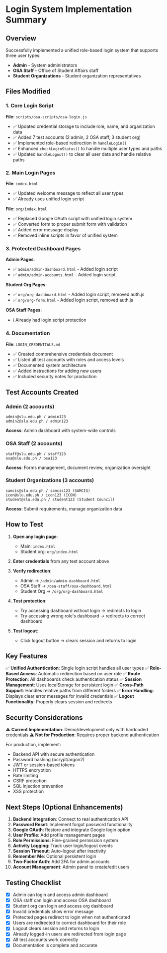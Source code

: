 # Login System Implementation Summary

## Overview
Successfully implemented a unified role-based login system that supports three user types:
- **Admin** - System administrators
- **OSA Staff** - Office of Student Affairs staff
- **Student Organizations** - Student organization representatives

## Files Modified

### 1. Core Login Script
**File**: `scripts/osa-scripts/osa-login.js`
- ✅ Updated credential storage to include role, name, and organization data
- ✅ Added 7 test accounts (2 admin, 2 OSA staff, 3 student org)
- ✅ Implemented role-based redirection in `handleLogin()`
- ✅ Enhanced `checkLoginStatus()` to handle multiple user types and paths
- ✅ Updated `handleLogout()` to clear all user data and handle relative paths

### 2. Main Login Pages
**File**: `index.html`
- ✅ Updated welcome message to reflect all user types
- ✅ Already uses unified login script

**File**: `org/index.html`
- ✅ Replaced Google OAuth script with unified login system
- ✅ Converted form to proper submit form with validation
- ✅ Added error message display
- ✅ Removed inline scripts in favor of unified system

### 3. Protected Dashboard Pages

**Admin Pages**:
- ✅ `admin/admin-dashboard.html` - Added login script
- ✅ `admin/admin-accounts.html` - Added login script

**Student Org Pages**:
- ✅ `org/org-dashboard.html` - Added login script, removed auth.js
- ✅ `org/org-form.html` - Added login script, removed auth.js

**OSA Staff Pages**:
- ℹ️ Already had login script protection

### 4. Documentation
**File**: `LOGIN_CREDENTIALS.md`
- ✅ Created comprehensive credentials document
- ✅ Listed all test accounts with roles and access levels
- ✅ Documented system architecture
- ✅ Added instructions for adding new users
- ✅ Included security notes for production

## Test Accounts Created

### Admin (2 accounts)
```
admin@slu.edu.ph / admin123
admin2@slu.edu.ph / admin123
```
**Access**: Admin dashboard with system-wide controls

### OSA Staff (2 accounts)
```
staff@slu.edu.ph / staff123
osa@slu.edu.ph / osa123
```
**Access**: Forms management, document review, organization oversight

### Student Organizations (3 accounts)
```
samcis@slu.edu.ph / samcis123 (SAMCIS)
icon@slu.edu.ph / icon123 (ICON)
student@slu.edu.ph / student123 (Student Council)
```
**Access**: Submit requirements, manage organization data

## How to Test

1. **Open any login page**:
   - Main: `index.html`
   - Student org: `org/index.html`

2. **Enter credentials** from any test account above

3. **Verify redirection**:
   - Admin → `/admin/admin-dashboard.html`
   - OSA Staff → `/osa-staff/osa-dashboard.html`
   - Student Org → `/org/org-dashboard.html`

4. **Test protection**:
   - Try accessing dashboard without login → redirects to login
   - Try accessing wrong role's dashboard → redirects to correct dashboard

5. **Test logout**:
   - Click logout button → clears session and returns to login

## Key Features

✅ **Unified Authentication**: Single login script handles all user types
✅ **Role-Based Access**: Automatic redirection based on user role
✅ **Route Protection**: All dashboards check authentication status
✅ **Session Management**: Uses localStorage for persistent login
✅ **Cross-Path Support**: Handles relative paths from different folders
✅ **Error Handling**: Displays clear error messages for invalid credentials
✅ **Logout Functionality**: Properly clears session and redirects

## Security Considerations

⚠️ **Current Implementation**: Demo/development only with hardcoded credentials
⚠️ **Not for Production**: Requires proper backend authentication

For production, implement:
- Backend API with secure authentication
- Password hashing (bcrypt/argon2)
- JWT or session-based tokens
- HTTPS encryption
- Rate limiting
- CSRF protection
- SQL injection prevention
- XSS protection

## Next Steps (Optional Enhancements)

1. **Backend Integration**: Connect to real authentication API
2. **Password Reset**: Implement forgot password functionality
3. **Google OAuth**: Restore and integrate Google login option
4. **User Profile**: Add profile management pages
5. **Role Permissions**: Fine-grained permission system
6. **Activity Logging**: Track user login/logout events
7. **Session Timeout**: Auto-logout after inactivity
8. **Remember Me**: Optional persistent login
9. **Two-Factor Auth**: Add 2FA for admin accounts
10. **Account Management**: Admin panel to create/edit users

## Testing Checklist

- [x] Admin can login and access admin dashboard
- [x] OSA staff can login and access OSA dashboard
- [x] Student org can login and access org dashboard
- [x] Invalid credentials show error message
- [x] Protected pages redirect to login when not authenticated
- [x] Users are redirected to correct dashboard for their role
- [x] Logout clears session and returns to login
- [x] Already logged-in users are redirected from login page
- [x] All test accounts work correctly
- [x] Documentation is complete and accurate
